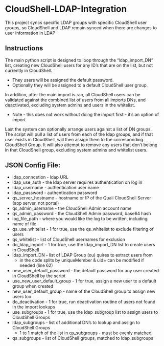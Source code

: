 # CloudShell-LDAP-Integration
This project syncs specific LDAP groups with specific CloudShell user groups, so CloudShell and LDAP remain synced when there are changes to user information in LDAP

## Instructions

The main python script is designed to loop through the “ldap_import_DN” list, creating new CloudShell users for any ID’s that are on the list, but not currently in CloudShell.
 - They users will be assigned the default password.
 - Optionally they will be assigned to a default CloudShell user group.

In addition, after the main import is ran, all CloudShell users can be validated against the combined list of users from all imports DNs, and deactivated, excluding system admins and users in the whitelist.
* Note - this does not work without doing the import first - it’s an option of import

Last the system can optionally arrange users against a list of DN groups.
The script will pull a list of users from each of the ldap groups, and if that user exists in CloudShell, will then assign them to the corresponding CloudShell Group.
It will also attempt to remove any users that don’t belong in that CloudShell group, excluding system admins and whitelist users.


## JSON Config File:

* ldap_conncetion - ldap URL
* ldap_use_auth - the ldap server requires authentication on log in
* ldap_username - authentication user name
* ldap_password - authentication password
* qs_server_hostname - hostname or IP of the Quali CloudShell Server (app server, not portal)
* qs_admin_username - the CloudShell Admin account name
* qs_admin_password - the CloudShell Admin password, base64 hash
* log_file_path - where you would like the log to be written, including name of file
* qs_use_whitelist - 1 for true, use the qs_whitelist to exclude filtering of users
* qs_whitelist - list of CloudShell usernames for exclusion
* do_ldap_import - 1 for true, use the ldap_import_DN list to create users in CloudShell
* ldap_import_DN - list of LDAP Group (ou) quires to extract users from
	* in the code splits by uniqueMember & uid= can be modified if needed (line 62)
* new_user_default_password - the default password for any user created in CloudShell by the script
* use_new_user_default_group - 1 for true, assign a new user to a default group when created
* new_user_default_group - name of the CloudShell group to assign new users too
* do_deactivation - 1 for true, run deactivation routine of users not found in the import lookups
* use_subgroups - 1 for true, use the ldap_subgroup list to assign users to CloudShell Groups
* ldap_subgroups - list of additional DN’s to lookup and assign to CloudShell Groups
	* 1 to 1 match of the list in qs_subgroups - must be evenly matched
* qs_subgroups - list of CloudShell groups, matched to ldap_subgroups
